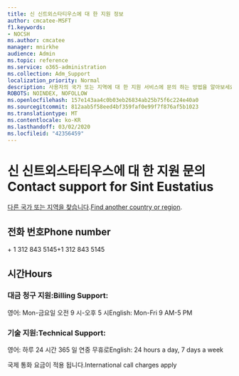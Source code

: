 ```yaml
---
title: 신 신트외스타티우스에 대 한 지원 정보
author: cmcatee-MSFT
f1.keywords:
- NOCSH
ms.author: cmcatee
manager: mnirkhe
audience: Admin
ms.topic: reference
ms.service: o365-administration
ms.collection: Adm_Support
localization_priority: Normal
description: 사용자의 국가 또는 지역에 대 한 지원 서비스에 문의 하는 방법을 알아보세요.
ROBOTS: NOINDEX, NOFOLLOW
ms.openlocfilehash: 157e143aa4c0b03eb26834ab25b75f6c224e40a0
ms.sourcegitcommit: 812aab5f58eed4bf359faf0e99f7f876af5b1023
ms.translationtype: MT
ms.contentlocale: ko-KR
ms.lasthandoff: 03/02/2020
ms.locfileid: "42356459"
---
```

# <a name="contact-support-for-sint-eustatius"></a><span data-ttu-id="9b368-103">신 신트외스타티우스에 대 한 지원 문의</span><span class="sxs-lookup"><span data-stu-id="9b368-103">Contact support for Sint Eustatius</span></span>

<span data-ttu-id="9b368-104">[다른 국가 또는 지역을 찾습니다](../contact-support-for-business-products.md).</span><span class="sxs-lookup"><span data-stu-id="9b368-104">[Find another country or region](../contact-support-for-business-products.md).</span></span>

## <a name="phone-number"></a><span data-ttu-id="9b368-105">전화 번호</span><span class="sxs-lookup"><span data-stu-id="9b368-105">Phone number</span></span>
<span data-ttu-id="9b368-106">+ 1 312 843 5145</span><span class="sxs-lookup"><span data-stu-id="9b368-106">+1 312 843 5145</span></span>

## <a name="hours"></a><span data-ttu-id="9b368-107">시간</span><span class="sxs-lookup"><span data-stu-id="9b368-107">Hours</span></span>
### <a name="billing-support"></a><span data-ttu-id="9b368-108">대금 청구 지원:</span><span class="sxs-lookup"><span data-stu-id="9b368-108">Billing Support:</span></span>

<span data-ttu-id="9b368-109">영어: Mon-금요일 오전 9 시-오후 5 시</span><span class="sxs-lookup"><span data-stu-id="9b368-109">English: Mon-Fri 9 AM-5 PM</span></span>

### <a name="technical-support"></a><span data-ttu-id="9b368-110">기술 지원:</span><span class="sxs-lookup"><span data-stu-id="9b368-110">Technical Support:</span></span>

<span data-ttu-id="9b368-111">영어: 하루 24 시간 365 일 연중 무휴로</span><span class="sxs-lookup"><span data-stu-id="9b368-111">English: 24 hours a day, 7 days a week</span></span>

<span data-ttu-id="9b368-112">국제 통화 요금이 적용 됩니다.</span><span class="sxs-lookup"><span data-stu-id="9b368-112">International call charges apply</span></span>
